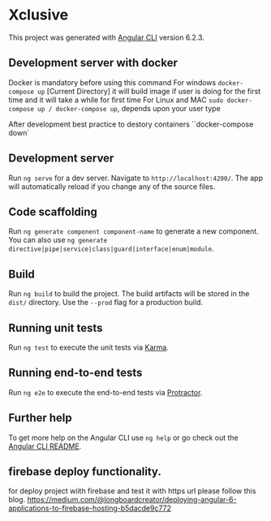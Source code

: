 # Xclusive

This project was generated with [Angular CLI](https://github.com/angular/angular-cli) version 6.2.3.

## Development server with docker

Docker is mandatory before using this command
For windows `docker-compose up` [Current Directory] it will build image if user is doing for the first time and it will take a while for first time
For Linux and MAC `sudo docker-compose up / docker-compose up`, depends upon your user type

After development best practice to destory containers
``docker-compose down`

## Development server

Run `ng serve` for a dev server. Navigate to `http://localhost:4200/`. The app will automatically reload if you change any of the source files.

## Code scaffolding

Run `ng generate component component-name` to generate a new component. You can also use `ng generate directive|pipe|service|class|guard|interface|enum|module`.

## Build

Run `ng build` to build the project. The build artifacts will be stored in the `dist/` directory. Use the `--prod` flag for a production build.

## Running unit tests

Run `ng test` to execute the unit tests via [Karma](https://karma-runner.github.io).

## Running end-to-end tests

Run `ng e2e` to execute the end-to-end tests via [Protractor](http://www.protractortest.org/).

## Further help

To get more help on the Angular CLI use `ng help` or go check out the [Angular CLI README](https://github.com/angular/angular-cli/blob/master/README.md).

## firebase deploy functionality.
for deploy project wiith firebase and test it with https url please follow this blog.
https://medium.com/@longboardcreator/deploying-angular-6-applications-to-firebase-hosting-b5dacde9c772
